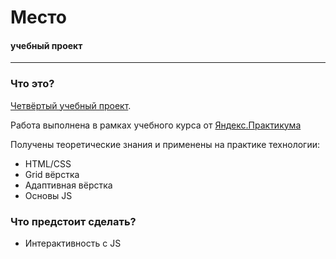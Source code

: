 # Место

#### учебный проект
------
### Что это?

[Четвёртый учебный проект](https://mixachos.github.io/mesto/index.html).

Работа выполнена в рамках учебного курса от [Яндекс.Практикума](https://praktikum.yandex.ru)

Получены теоретические знания и применены на практике технологии:

* HTML/CSS
* Grid вёрстка
* Адаптивная вёрстка
* Основы JS

### Что предстоит сделать?

* Интерактивность с JS

